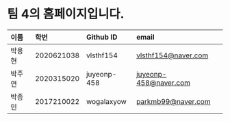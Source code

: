 # 팀 4의 홈페이지입니다.


| 이름 | 학번 | Github ID | email |
|:---|:---|:---|:----|
| 박용현 | 2020621038 | vlsthf154 | vlsthf154@naver.com |
| 박주연 | 2020315020 | juyeonp-458 | juyeonp-458@naver.com |
| 박종민 | 2017210022 | wogalaxyow | parkmb99@naver.com |
